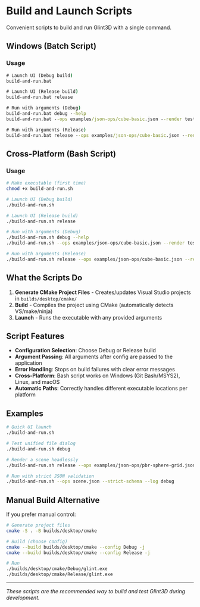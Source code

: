 # Build and Launch Scripts

Convenient scripts to build and run Glint3D with a single command.

## Windows (Batch Script)

### Usage
```cmd
# Launch UI (Debug build)
build-and-run.bat

# Launch UI (Release build)
build-and-run.bat release

# Run with arguments (Debug)
build-and-run.bat debug --help
build-and-run.bat --ops examples/json-ops/cube-basic.json --render test.png

# Run with arguments (Release)
build-and-run.bat release --ops examples/json-ops/cube-basic.json --render test.png --w 800 --h 600
```

## Cross-Platform (Bash Script)

### Usage
```bash
# Make executable (first time)
chmod +x build-and-run.sh

# Launch UI (Debug build)
./build-and-run.sh

# Launch UI (Release build)  
./build-and-run.sh release

# Run with arguments (Debug)
./build-and-run.sh debug --help
./build-and-run.sh --ops examples/json-ops/cube-basic.json --render test.png

# Run with arguments (Release)
./build-and-run.sh release --ops examples/json-ops/cube-basic.json --render test.png --w 800 --h 600
```

## What the Scripts Do

1. **Generate CMake Project Files** - Creates/updates Visual Studio projects in `builds/desktop/cmake/`
2. **Build** - Compiles the project using CMake (automatically detects VS/make/ninja)
3. **Launch** - Runs the executable with any provided arguments

## Script Features

- **Configuration Selection**: Choose Debug or Release build
- **Argument Passing**: All arguments after config are passed to the application
- **Error Handling**: Stops on build failures with clear error messages
- **Cross-Platform**: Bash script works on Windows (Git Bash/MSYS2), Linux, and macOS
- **Automatic Paths**: Correctly handles different executable locations per platform

## Examples

```bash
# Quick UI launch
./build-and-run.sh

# Test unified file dialog
./build-and-run.sh debug

# Render a scene headlessly
./build-and-run.sh release --ops examples/json-ops/pbr-sphere-grid.json --render output.png --w 1920 --h 1080

# Run with strict JSON validation
./build-and-run.sh --ops scene.json --strict-schema --log debug
```

## Manual Build Alternative

If you prefer manual control:

```bash
# Generate project files
cmake -S . -B builds/desktop/cmake

# Build (choose config)
cmake --build builds/desktop/cmake --config Debug -j
cmake --build builds/desktop/cmake --config Release -j

# Run
./builds/desktop/cmake/Debug/glint.exe
./builds/desktop/cmake/Release/glint.exe
```

---

*These scripts are the recommended way to build and test Glint3D during development.*